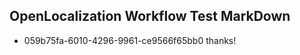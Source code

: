 ## OpenLocalization Workflow Test MarkDown
* 059b75fa-6010-4296-9961-ce9566f65bb0 
thanks!<!--HONumber=Mar16_HO2-->
